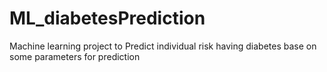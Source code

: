 # ML_diabetesPrediction
Machine learning project to Predict individual risk having diabetes base on some parameters for prediction
